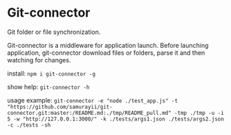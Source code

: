 # Git-connector

Git folder or file synchronization.

Git-connector is a middleware for application launch. Before launching application, git-connector download files or folders, parse it and then watching for changes.

install: `npm i git-connector -g`

show help: `git-connector -h`

usage example: `git-connector -e "node ./test_app.js" -t "https://github.com/samurayii/git-connector.git:master:/README.md:./tmp/README_pull.md" -tmp ./tmp -u -i 5 -w "http://127.0.0.1:3000/" -k ./tests/args1.json ./tests/args2.json -c ./tests -sh`
